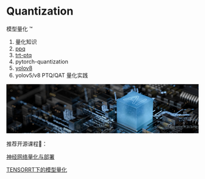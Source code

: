 # Quantization

模型量化 ™️

1. 量化知识
2. [ppq](hhttps://github.com/cvdong/Quantization/tree/main/code/ppq)
3. [trt-ptq](https://github.com/cvdong/Quantization/tree/main/code/ptq)
4. pytorch-quantization
5. [yolov8](https://github.com/cvdong/YOLOv8)
6. yolov5/v8 PTQ/QAT 量化实践

![img](images/ppq.jpg)

推荐开源课程🚀：

[神经网络量化与部署](https://space.bilibili.com/289239037/channel/collectiondetail?sid=369845&ctype=0)

[TENSORRT下的模型量化](https://space.bilibili.com/1413433465/channel/collectiondetail?sid=1226266)
